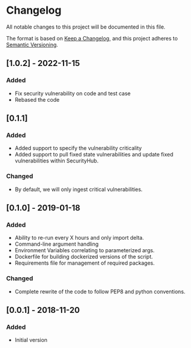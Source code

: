 # Changelog

All notable changes to this project will be documented in this file.

The format is based on [Keep a Changelog](https://keepachangelog.com/en/1.0.0/),
and this project adheres to [Semantic Versioning](https://semver.org/spec/v2.0.0.html).

## [1.0.2] - 2022-11-15

### Added

- Fix security vulnerability on code and test case
- Rebased the code

## [0.1.1]

### Added

- Added support to specify the vulnerability criticality
- Added support to pull fixed state vulnerabilities and update fixed vulnerabilities within SecurityHub.

### Changed

- By default, we will only ingest critical vulnerabilities.

## [0.1.0] - 2019-01-18

### Added

- Ability to re-run every X hours and only import delta.
- Command-line argument handling
- Environment Variables correlating to parameterized args.
- Dockerfile for building dockerized versions of the script.
- Requirements file for management of required packages.

### Changed

- Complete rewrite of the code to follow PEP8 and python conventions.

## [0.0.1] - 2018-11-20

### Added

- Initial version
